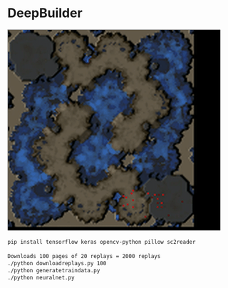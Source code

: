 # DeepBuilder


![](training.gif)

```
pip install tensorflow keras opencv-python pillow sc2reader

Downloads 100 pages of 20 replays = 2000 replays
./python downloadreplays.py 100
./python generatetraindata.py
./python neuralnet.py

```